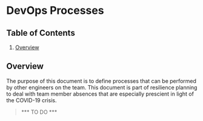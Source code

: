 # DevOps Processes

## Table of Contents

1. [Overview](#overview)
   
## Overview

The purpose of this document is to define processes that can be performed by other engineers on the team. This document is part of resilience planning to deal with team member absences that are especially prescient in light of the COVID-19 crisis.

> *** TO DO ***
